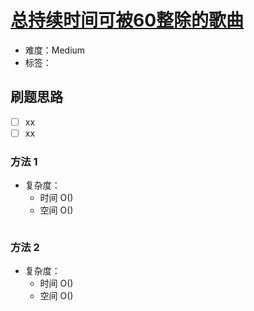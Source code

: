 # [总持续时间可被60整除的歌曲](https://leetcode-cn.com/problems/pairs-of-songs-with-total-durations-divisible-by-60/)

- 难度：Medium
- 标签：

## 刷题思路

- [ ] xx
- [ ] xx

### 方法 1

- 复杂度：
    - 时间 O()
    - 空间 O()

``` js

```

### 方法 2

- 复杂度：
    - 时间 O()
    - 空间 O()

``` js

```
